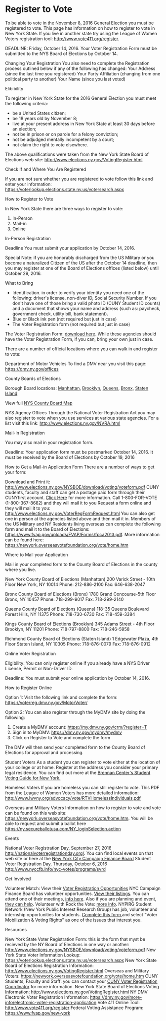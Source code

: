 
# Register to Vote

To be able to vote in the November 8, 2016 General Election you must be registered to vote. This page has information on how to register to vote in New York State. If you live in another state try using the League of Women Voters registration tool: http://www.vote411.org/register.

DEADLINE: Friday, October 14, 2016. Your Voter Registration Form must be submitted to the NYS Board of Elections by October 14.

Changing Your Registration
You also need to complete the Registration process outlined below if any of the following has changed:
Your Address (since the last time you registered)
Your Party Affiliation (changing from one political party to another)
Your Name (since you last voted)

Elibibility

To register in New York State for the 2016 General Election you must meet the following criteria:

* be a United States citizen;
* be 18 years old by November 8;
* live at your present address in New York State at least 30 days before an election;
* not be in prison or on parole for a felony conviction;
* not be adjudged mentally incompetent by a court;
* not claim the right to vote elsewhere.

The above qualifications were taken from the New York State Board of Elections web site: http://www.elections.ny.gov/VotingRegister.html


Check If and Where You Are Registered

If you are not sure whether you are registered to vote follow this link and enter your information: 
https://voterlookup.elections.state.ny.us/votersearch.aspx


How to Register to Vote

In New York State there are three ways to register to vote:

1. In-Person
2. Mail-in
3. Online

In-Person Registration

Deadline
You must submit your application by October 14, 2016. 

Special Note: if you are honorably discharged from the US Military or you become a naturalized Citizen of the US after the October 14 deadline, then you may register at one of the Board of Elections offices (listed below) until October 29, 2016.

What to Bring

* Identification. in order to verify your identity you need one of the following: driver's license, non-diver ID, Social Security Number. If you don't have one of those bring a valid photo ID (CUNY Student ID counts) and a document that shows your name and address (such as: paycheck, government check, utility bill, bank statement).
* Blue or Black ink pen (not required but just in case)
* The Voter Registration form (not required but just in case)


The Voter Registration Form: <a href="http://www.elections.ny.gov/NYSBOE/download/voting/voteform.pdf">download here</a>. While these agencies should have the Voter Registration Form, if you can, bring your own just in case.

There are a number of official locations where you can walk in and register to vote:

Department of Motor Vehicles
To find a DMV near you visit this page: <a href="https://dmv.ny.gov/offices">https://dmv.ny.gov/offices</a>


County Boards of Elections

Borough Board locations: <a href="http://www.elections.ny.gov:8080/plsql_browser/county_boards?county_in=New+York">Manhattan</a>, <a href="http://www.elections.ny.gov:8080/plsql_browser/county_boards?county_in=Kings">Brooklyn</a>, <a href="http://www.elections.ny.gov:8080/plsql_browser/county_boards?county_in=Queens">Queens</a>, <a href="http://www.elections.ny.gov:8080/plsql_browser/county_boards?county_in=Bronx">Bronx</a>, <a href="http://www.elections.ny.gov:8080/plsql_browser/county_boards?county_in=Richmond">Staten Island</a>

View full <a href="http://www.elections.ny.gov/CountyBoards.html">NYS County Board Map</a>

NYS Agency Offices
Through the National Voter Registration Act you may also register to vote when you use services at various state agencies. For a list visit this link: <a href="http://www.elections.ny.gov/NVRA.html">http://www.elections.ny.gov/NVRA.html</a>



Mail-in Registration

You may also mail in your registration form.

Deadline: Your application form must be postmarked October 14, 2016. It must be received by the Board of Elections by October 19, 2016

How to Get a Mail-in Application Form
There are a number of ways to get your form:

Download and Print it: <a href="http://www.elections.ny.gov/NYSBOE/download/voting/voteform.pdf">http://www.elections.ny.gov/NYSBOE/download/voting/voteform.pdf</a>
CUNY students, faculty and staff can get a postage paid form through their CUNYfirst account. <a href="http://www2.cuny.edu/about/administration/offices/government-relations/register-to-vote/">Click Here</a> for more information.
Call 1-800-FOR-VOTE (1-800-367-8682)  and they will mail it to you
Request a form online and they will mail it to you: <a href="http://www.elections.ny.gov/VoterRegFormRequest.html">http://www.elections.ny.gov/VoterRegFormRequest.html</a>
You can also get one in person at the agencies listed above and then mail it in.
Members of the US Military and NY Residents living overseas can complete the following form and mail it to the Board of Elections: <a href="https://www.fvap.gov/uploads/FVAP/Forms/fpca2013.pdf">https://www.fvap.gov/uploads/FVAP/Forms/fpca2013.pdf</a>. More information can be found here: <a href="https://newyork.overseasvotefoundation.org/vote/home.htm">https://newyork.overseasvotefoundation.org/vote/home.htm</a>

Where to Mail your Application

Mail in your completed form to the County Board of Elections in the county where you live.


New York County Board of Elections (Manhattan)
200 Varick Street - 10th Floor
New York, NY 10014
Phone: 212-886-2100
Fax: 646-638-2047 

Bronx County Board of Elections (Bronx)
1780 Grand Concourse-5th Floor
Bronx, NY 10457
Phone: 718-299-9017
Fax: 718-299-2140 


Queens County Board of Elections (Queens)
118-35 Queens Boulevard
Forest Hills, NY 11375
Phone: 718-730-6730
Fax: 718-459-3384 


Kings County Board of Elections (Brooklyn)
345 Adams Street - 4th Floor
Brooklyn, NY 11201
Phone: 718-797-8800
Fax: 718-246-5958 

Richmond County Board of Elections (Staten Island)
1 Edgewater Plaza, 4th Floor
Staten Island, NY 10305
Phone: 718-876-0079
Fax: 718-876-0912 


Online Voter Registration

Eligibility: You can only register online if you already have a NYS Driver License, Permit or Non-Driver ID. 

Deadline: You must submit your online application by October 14, 2016.

How to Register Online

Option 1: Visit the following link and complete the form: <a href="https://voterreg.dmv.ny.gov/MotorVoter/">https://voterreg.dmv.ny.gov/MotorVoter/</a>

Option 2: You can also register through the MyDMV site by doing the following:

1. Create a MyDMV account: <a href="https://my.dmv.ny.gov/crm/?register=T">https://my.dmv.ny.gov/crm/?register=T</a>
2. Sign in to MyDMV: <a href="https://dmv.ny.gov/mydmv/mydmv">https://dmv.ny.gov/mydmv/mydmv</a>
3. Click on Register to Vote and complete the form

The DMV will then send your completed form to the County Board of Elections for approval and processing.

Student Voters
As a student you can register to vote either at the location of your college or at home. Register at the address you consider your primary legal residence. You can find out more at the <a href="https://www.brennancenter.org/analysis/student-voting-guide-new-york">Brennan Center's Student Voting Guide for New York.</a>

Homeless Voters
If you are homeless you can still register to vote. This PDF from the League of Women Voters has more detailed information: <a href="http://www.lwvny.org/advocacy/vote/RTVHomelessIndividuals.pdf">http://www.lwvny.org/advocacy/vote/RTVHomelessIndividuals.pdf</a>

Overseas and Military Voters
Information on how to register to vote and vote can be found on this web site: <a href="https://newyork.overseasvotefoundation.org/vote/home.htm">https://newyork.overseasvotefoundation.org/vote/home.htm</a>. You will be able to request and submit a ballot here <a href="https://ny.secureballotusa.com/NY_loginSelection.action">https://ny.secureballotusa.com/NY_loginSelection.action</a>

Events

National Voter Registration Day, September 27, 2016 <a href="http://nationalvoterregistrationday.org/">http://nationalvoterregistrationday.org/</a>. You can find local events on that web site or here at the <a href="http://www.nyccfb.info/media/advisories/national-effort-register-all-eligible-voters-nyc-votes-joins-partners-help-register">New York City Campaign Finance Board</a>
Student Voter Registration Day, Thursday, October 6, 2016 <a href="http://www.nyccfb.info/nyc-votes/programs/svrd">http://www.nyccfb.info/nyc-votes/programs/svrd</a>


Get Involved

Volunteer Match: View their <a href="https://www.volunteermatch.org/search/?k=voter+registration&searchOpps=&v=false&s=1&o=relevance&l=United+States&r=country&sk=&specialGroupsData.groupSize=&na=&partner=&usafc=#k=voter+registration&v=false&s=1&o=relevance&l=United+States&r=country&sk=&specialGroupsData.groupSize=&na=&partner=&usafc=">Voter Registration Opportunities</a>
NYC Campaign Finance Board has volunteer opportunities. <a href="https://www.volunteermatch.org/search/org860076.jsp#opportunities_tab">View their listings</a>. You can attend one of their meetings, <a href="http://www.nyccfb.info/nyc-votes/vaac-meeting">info here</a>. Also if you are planning and event, <a href="http://www.nyccfb.info/nyc-votes/get-involved">they can help</a>.
Volunteer with Rock the Vote: <a href="http://www.rockthevote.com/get-involved">more info</a>. 
NYPIRG Student Network (New York Public Interest Research Group) has job, volunteer and internship opportunities for students. <a href="http://www.nypirgstudents.org/network/">Complete this form </a>and select "Voter Mobilization &amp; Voting Rights" as one of the issues that interest you.

Resources

New York State Voter Registration Form: this is the form that myst be recieved by the NY Board of Elections in one way or another: <a href="http://www.elections.ny.gov/NYSBOE/download/voting/voteform.pdf">http://www.elections.ny.gov/NYSBOE/download/voting/voteform.pdf</a>
New York State Voter Information Lookup: <a href="https://voterlookup.elections.state.ny.us/votersearch.aspx">https://voterlookup.elections.state.ny.us/votersearch.aspx</a>
New York State Board of Elections Registration Information: <a href="http://www.elections.ny.gov/VotingRegister.html">http://www.elections.ny.gov/VotingRegister.html</a>
Overseas and Military Voters: <a href="https://newyork.overseasvotefoundation.org/vote/home.htm">https://newyork.overseasvotefoundation.org/vote/home.htm</a>
CUNY Students, Faculty and Staff: you can contact your <a href="http://www2.cuny.edu/about/administration/offices/government-relations/register-to-vote/cuny-voter-registration-coordinators/">CUNY Voter Registration Coordinator</a> for more information.
New York State Board of Elections Voting Information: <a href="http://www.elections.ny.gov/VotingRegister.html">http://www.elections.ny.gov/VotingRegister.html</a>
NY DMV Electronic Voter Registration Information: <a href="https://dmv.ny.gov/more-info/electronic-voter-registration-application">https://dmv.ny.gov/more-info/electronic-voter-registration-application</a>
Vote 411 Online Tool: <a href="http://www.vote411.org/register">http://www.vote411.org/register</a>
Federal Voting Assistance Program: <a href="https://www.fvap.gov/new-york">https://www.fvap.gov/new-york</a>